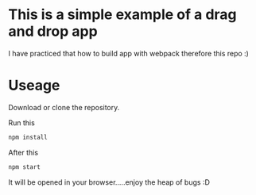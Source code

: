 This is a simple example of a drag and drop app
===========================================

I have practiced that how to build app with webpack therefore this repo :)

Useage
======

Download or clone the repository.

Run this
```bash
npm install
```

After this
```bash
npm start
```

It will be opened in your browser.....enjoy the heap of bugs :D
